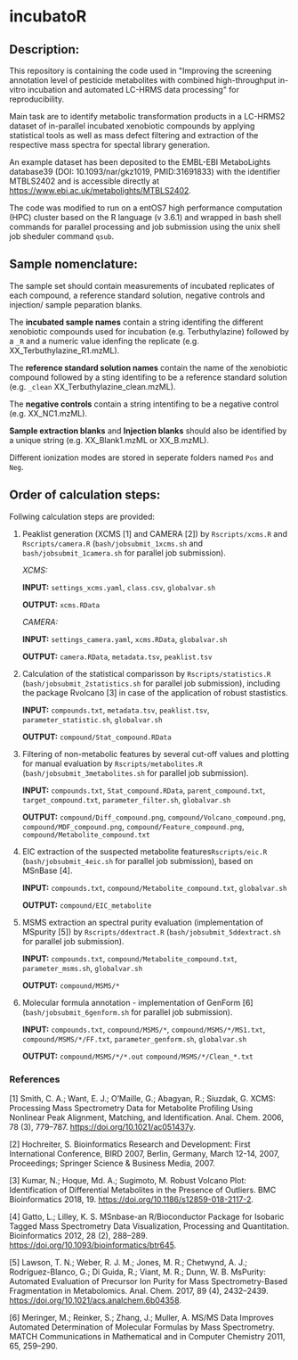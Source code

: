 # incubatoR

## Description:

This repository is containing the code used in "Improving the screening annotation level of pesticide metabolites with combined high-throughput in-vitro incubation and automated LC-HRMS data processing" for reproducibility. 

Main task are to identify metabolic transformation products in a LC-HRMS2 dataset of in-parallel incubated xenobiotic compounds by applying statistical tools as well as mass defect filtering and extraction of the respective mass spectra for spectal library generation.

An example dataset has been  deposited to the EMBL-EBI MetaboLights database39 (DOI: 10.1093/nar/gkz1019, PMID:31691833) with the identifier MTBLS2402 and is accessible directly at https://www.ebi.ac.uk/metabolights/MTBLS2402.

The code was modified to run on a entOS7 high performance computation (HPC) cluster based on the R language (v 3.6.1) and wrapped in bash shell commands for parallel processing and job submission using the unix shell job sheduler command `qsub`.

## Sample nomenclature: 

The sample set should contain measurements of incubated replicates of each compound, a reference standard solution, negative controls and injection/ sample peparation blanks. 

The **incubated sample names** contain a string identifing the different xenobiotic compounds used for incubation (e.g. Terbuthylazine) followed by a `_R` and a numeric value idenfing the replicate (e.g. XX_Terbuthylazine_R1.mzML). 

The **reference standard solution names** contain the name of the xenobiotic compound followed by a sting identifing to be a reference standard solution (e.g. `_clean` XX_Terbuthylazine_clean.mzML).

The **negative controls** contain a string intentifing to be a negative control (e.g. XX_NC1.mzML).

**Sample extraction blanks** and **Injection blanks** should also be identified by a unique string (e.g. XX_Blank1.mzML or XX_B.mzML).

Different ionization modes are stored in seperate folders named `Pos` and `Neg`.

## Order of calculation steps:

Follwing calculation steps are provided:

 1. Peaklist generation (XCMS [1] and CAMERA [2]) by `Rscripts/xcms.R` and `Rscripts/camera.R` (`bash/jobsubmit_1xcms.sh` and `bash/jobsubmit_1camera.sh` for parallel job submission).
 
      *XCMS:*
      
      **INPUT:** `settings_xcms.yaml`, `class.csv`, `globalvar.sh`
      
      **OUTPUT:** `xcms.RData`
      
      *CAMERA:*
      
      **INPUT:** `settings_camera.yaml`, `xcms.RData`, `globalvar.sh`
      
      **OUTPUT:** `camera.RData`, `metadata.tsv`, `peaklist.tsv`
      
 2. Calculation of the statistical comparisson by `Rscripts/statistics.R` (`bash/jobsubmit_2statistics.sh` for parallel job submission), including the package Rvolcano [3] in case of the application of robust stastistics.
 
      **INPUT:** `compounds.txt`, `metadata.tsv`, `peaklist.tsv`, `parameter_statistic.sh`, `globalvar.sh`
      
      **OUTPUT:** `compound/Stat_compound.RData`
      
 3. Filtering of non-metabolic features by several cut-off values and plotting for manual evaluation by `Rscripts/metabolites.R` (`bash/jobsubmit_3metabolites.sh` for parallel job submission).
 
      **INPUT:** `compounds.txt`, `Stat_compound.RData`, `parent_compound.txt`, `target_compound.txt`, `parameter_filter.sh`, `globalvar.sh`
      
      **OUTPUT:** `compound/Diff_compound.png`, `compound/Volcano_compound.png`, `compound/MDF_compound.png`, `compound/Feature_compound.png`, `compound/Metabolite_compound.txt`
      
 4. EIC extraction of the suspected metabolite features`Rscripts/eic.R` (`bash/jobsubmit_4eic.sh` for parallel job submission), based on MSnBase [4].
 
      **INPUT:** `compounds.txt`, `compound/Metabolite_compound.txt`, `globalvar.sh`
      
      **OUTPUT:** `compound/EIC_metabolite`
      
 5. MSMS extraction an spectral purity evaluation (implementation of MSpurity [5]) by `Rscripts/ddextract.R` (`bash/jobsubmit_5ddextract.sh` for parallel job submission).
 
      **INPUT:** `compounds.txt`, `compound/Metabolite_compound.txt`, `parameter_msms.sh`, `globalvar.sh`
      
      **OUTPUT:** `compound/MSMS/*`
      
 6. Molecular formula annotation - implementation of GenForm [6]  (`bash/jobsubmit_6genform.sh` for parallel job submission).
 
     **INPUT:** `compounds.txt`, `compound/MSMS/*`, `compound/MSMS/*/MS1.txt`, `compound/MSMS/*/FF.txt`, `parameter_genform.sh`, `globalvar.sh`
     
      **OUTPUT:** `compound/MSMS/*/*.out` `compound/MSMS/*/Clean_*.txt`
 
 ### References
 
 [1] Smith, C. A.; Want, E. J.; O’Maille, G.; Abagyan, R.; Siuzdak, G. XCMS: Processing Mass Spectrometry Data for Metabolite Profiling Using Nonlinear Peak Alignment, Matching, and Identification. Anal. Chem. 2006, 78 (3), 779–787. https://doi.org/10.1021/ac051437y.
 
 [2] Hochreiter, S. Bioinformatics Research and Development: First International Conference, BIRD 2007, Berlin, Germany, March 12-14, 2007, Proceedings; Springer Science & Business Media, 2007.
 
 [3] Kumar, N.; Hoque, Md. A.; Sugimoto, M. Robust Volcano Plot: Identification of Differential Metabolites in the Presence of Outliers. BMC Bioinformatics 2018, 19. https://doi.org/10.1186/s12859-018-2117-2.
 
 [4] Gatto, L.; Lilley, K. S. MSnbase-an R/Bioconductor Package for Isobaric Tagged Mass Spectrometry Data Visualization, Processing and Quantitation. Bioinformatics 2012, 28 (2), 288–289. https://doi.org/10.1093/bioinformatics/btr645.
 
 [5] Lawson, T. N.; Weber, R. J. M.; Jones, M. R.; Chetwynd, A. J.; Rodrı́guez-Blanco, G.; Di Guida, R.; Viant, M. R.; Dunn, W. B. MsPurity: Automated Evaluation of Precursor Ion Purity for Mass Spectrometry-Based Fragmentation in Metabolomics. Anal. Chem. 2017, 89 (4), 2432–2439. https://doi.org/10.1021/acs.analchem.6b04358.
 
 [6] Meringer, M.; Reinker, S.; Zhang, J.; Muller, A. MS/MS Data Improves Automated Determination of Molecular Formulas by Mass Spectrometry. MATCH Communications in Mathematical and in Computer Chemistry 2011, 65, 259–290.
